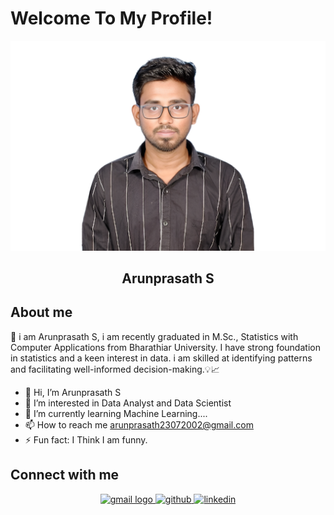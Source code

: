 # Welcome To My Profile!
![Arunprasath_S](https://github.com/arunprasath23072002/arunprasath23072002/blob/main/Arunprasath%20S.png?raw=true)
## <div align="center">Arunprasath S</div>  

## About me
👋 i am Arunprasath S, i am recently graduated in M.Sc., Statistics with Computer Applications from Bharathiar University. I have strong foundation in statistics and a keen interest in data. i am skilled at identifying patterns and facilitating well-informed decision-making.💡📈  
- 👋 Hi, I’m Arunprasath S
- 👀 I’m interested in Data Analyst and Data Scientist
- 🌱 I’m currently learning Machine Learning....
- 📫 How to reach me arunprasath23072002@gmail.com
- ⚡ Fun fact: I Think I am funny.

## Connect with me  
<div align="center">
<a href="https://gmail.com/https://gmail.com/arunprasath23072002@gmail.com"target="_blank">
<img src="https://img.shields.io/static/v1?message=Gmail&logo=gmail&label=&color=D14836&logoColor=white&labelColor=&style=for-the-badge" height="25" alt="gmail logo"  />
<a href="https://github.com/https://github.com/arunprasath23072002" target="_blank">
<img src=https://img.shields.io/badge/github-%2324292e.svg?&style=for-the-badge&logo=github&logoColor=white alt=github style="margin-bottom: 5px;" />
</a>
<a href="https://linkedin.com/in/https://www.linkedin.com/in/arunprasath-s-677445285" target="_blank">
<img src=https://img.shields.io/badge/linkedin-%231E77B5.svg?&style=for-the-badge&logo=linkedin&logoColor=white alt=linkedin style="margin-bottom: 5px;" />
</a>  
</div>  
  

<br/>  





<!---
arunprasath23072002/arunprasath23072002 is a ✨ special ✨ repository because its `README.md` (this file) appears on your GitHub profile.
You can click the Preview link to take a look at your changes.
--->
